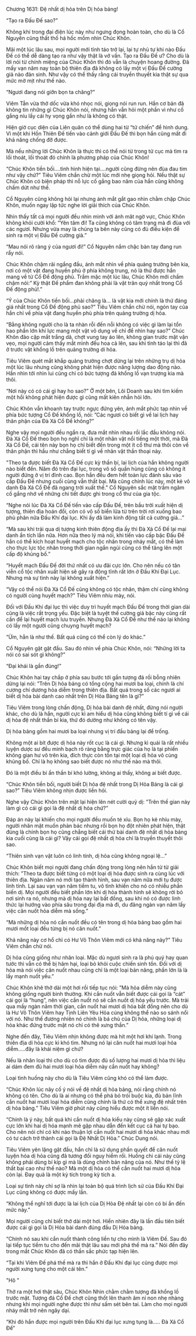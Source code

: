 




Chương 1631: Đệ nhất dị hỏa trên Dị hỏa bảng!


“Tạo ra Đấu Đế sao?”

Không khí trong đại điện lúc này như ngưng đọng hoàn toàn, cho dù là Cổ Nguyên cũng thất thố há hốc mồm nhìn Chúc Khôn.

Mãi một lúc lâu sau, mọi người mới tỉnh táo trở lại, lại tự nhủ tự khi nào Đấu Đế có thể dễ dàng tạo ra như vậy thật là vớ vấn. Tạo ra Đấu Đế ư? Cho dù là lời nói từ chính miệng của Chúc Khôn thì đó vẫn là chuyện hoang đường. Đã mấy vạn năm nay toàn bộ thiên địa đã không có lấy một vị Đấu Đế cường giả nào đản sinh. Như vậy có thể thấy rằng cái truyền thuyết kia thật sự qua mức mờ mịt như thế nào.

“Ngươi đang nói giỡn bọn ta chăng?”

Viêm Tẫn vừa thở dốc vừa khó nhọc nói, giọng nói run run. Hắn cơ bản đã không tin những gì Chúc Khôn nói, nhưng hắn vẫn hỏi một phần vì như cố gắng níu lấy cái hy vọng gần như là không có thật.

Hiện giờ cục diện của Liên quân có thể dùng hai từ “tử chiến” để hình dung. Vì một khi Hồn Thiên Đế tiến vào cảnh giới Đấu Đế thì bọn hắn cũng mất đi khả năng chống đỡ được.

Mà nếu những lời Chúc Khôn là thực thì có thể nói từ trong tử cục mà tìm ra lối thoát, lối thoát đó chính là phương pháp của Chúc Khôn!

“Chúc Khôn tiền bối….tình hình hiện tại….người cũng đừng nên đùa đau tim như vậy chứ?” Tiêu Viêm chần chừ một lúc mới nhẹ giọng hỏi. Nếu thật sự Chúc Khôn có biện pháp thì nỗ lực cố gắng bao năm của hắn cũng không chấm dứt như thế.

Cổ Nguyên cũng không hỏi lại nhưng ánh mắt gắt gao nhìn chằm chặp Chúc Khôn, muốn ngay lập tức nghe lời giải thích của Chúc Khôn.

Nhìn thấy tất cả mọi người đều nhìn mình với ánh măt ngờ vực, Chúc Khôn không khỏi cười khổ: ”Yên tâm đi! Ta cũng không có tâm trạng mà đi đùa với các ngươi. Nhưng vừa may là chúng ta bên này cũng có đủ điều kiện để sinh ra một vị Đấu Đế cường giả.”

“Mau nói rõ ràng ý của ngươi đi!” Cổ Nguyên nắm chặc bàn tay đang run rẩy nói.

Chúc Khôn chậm rãi ngẩng đầu, ánh mắt nhìn về phía quảng trường bên kia, nơi có một vật đang huyền phù ở phía không trung, nó là thứ được hắn mang về từ Cổ Đế động phủ. Trầm mặc một lúc lâu, Chúc Khôn mới chầm chậm nói:” Kỳ thật Đế phẩm đan không phải là vật trân quý nhất trong Cổ Đế động phủ!.”

“Ý của Chúc Khôn tiền bối…phải chăng là… là vật kia mới chính là thứ đáng giá nhất trong Cổ Đế động phủ sao?” Tiêu Viêm chần chừ nói, ngón tay của hắn chỉ về phía vật đang huyền phù phía trên quảng trường dị hỏa.

“Bằng không người cho là ta nhàn rỗi đến nỗi không có việc gì làm lại tổn hao phần lớn khí lực mang một vật vô dụng về chỉ để nhìn hay sao?” Chúc Khôn đảo cặp mắt trắng dã, chợt vung tay áo lên, không gian trước mặt vặn vẹo, mọi người cảm thấy mắt mình đều hoa cả lên, sau khi tỉnh táo lại thì đã ở trước vật khổng lồ trên quảng trường di hỏa.

Tiêu Viêm quét mắt khắp quảng trường chợt dừng lại trên những trụ dị hỏa một lúc lâu nhưng cũng không phát hiện được năng lượng dao động nào. Hắn nhìn tới nhìn lui cũng chỉ có bức tượng đá khổng lồ vạn trượng kia mà thôi.

“Nơi này có có cái gì hay ho sao?” Ở một bên, Lôi Doanh sau khi tìm kiếm một hồi không phát hiện được gì cũng mất kiên nhẫn hỏi lớn.

Chúc Khôn vẫn khoanh tay trước ngực đứng yên, ánh mắt phức tạp nhìn về phía bức tượng Cổ Đế khổng lồ, nói: ”Các ngươi có biết gì về lai lịch hay thân phận của Đà Xá Cổ Đế không?”

Nghe vậy mọi người đều ngẩn ra, đưa mắt nhìn nhau rồi lắc đầu không nói. Đà Xá Cổ Đế theo bọn họ nghĩ chỉ là một nhân vật nổi tiếng một thời, mà Đà Xá Cổ Đế, cái tên này bọn họ chỉ biết đến trong một ít cổ thư mà thôi còn về thân phận thì hầu như chẳng biết tí gì về nhân vật thần thoại này.

"Theo ta được biết Đà Xá Cổ Đế cực kỳ thần bí, lai lịch của hắn không người nào biết đến. Năm đó trên đại lục, trong vô số quần hùng cũng có không ít người đứng ở vị trí đỉnh cao. Bọn hắn đều đem hết toàn lực đánh sâu vào cấp Đấu Đế nhưng cuối cùng vẫn thất bại. Mà cũng chính lúc này, một kẻ vô danh Đà Xá Cổ Đế đã ngang trời xuất thế." Cổ Nguyên sắc mặt trầm ngâm cố gắng nhớ về những chi tiết được ghi trong cổ thư của gia tộc.

“Nghe nói lúc Đà Xá Cổ Đế tiến vào cấp Đấu Đế, trên bầu trời xuất hiện dị tượng, thiên địa hoán đổi, còn có vô số biển lửa từ trên trời rơi xuống bao phủ phân nữa Đấu Khí đại lục. Khi ấy đã làm kinh động tất cả cường giả…”

“Mà sau khi trải qua dị tượng kinh thiên động địa ấy thì Đà Xá Cổ Đế lại mai danh ẩn tích lần nữa. Hơn nữa theo lý mà nói, khi tiến vào cấp bậc Đấu Đế hắn có thể kích hoạt huyết mạch cho tộc nhân trong nháy mắt, có thể làm cho thực lực tộc nhân trong thời gian ngắn ngủi cũng có thể tăng lên một cấp độ khủng bố.”

“Huyết mạch Đấu Đế đời thứ nhất có ưu đãi cực lớn. Cho nên nếu có tân viễn cổ tộc nhân xuất hiện sẽ gây ra động tĩnh rất lớn ở Đấu Khí Đại Lục. Nhưng mà sự tình này lại không xuất hiện.”

“Vậy có thể nói Đà Xá Cổ Đế cũng không có tộc nhân, thậm chí cũng không có người cùng huyết mạch?” Tiêu Viêm nhíu mày, nói.

Đối với Đấu Khí đại lục thì việc duy trì huyết mạch Đấu Đế trong thời gian dài cũng là việc rất trọng yếu. Đặc biệt là tuyệt thế cường giả bậc này cũng rất cần để lại huyết mạch lưu truyền. Nhưng Đà Xá Cổ Đế như thế nào lại không có lấy một người cũng chuyng huyết mạch?

“Ừm, hẳn là như thế. Bất quá cũng có thể còn lý do khác.”

Cổ Nguyên gật gật đầu. Sau đó nhìn về phía Chúc Khôn, nói: “Những lời ta nói có sai sót gì không?”

“Đại khái là gần đúng!”

Chúc Khôn hai tay chắp ở phía sau bước tới gần tượng đá rồi bỗng nhiên dừng lại nói: ”Trên Dị hỏa bảng có tổng cộng hai mươi ba loại, chính là chí cương chí dương hỏa diễm trong thiên địa. Bất quá trong số các ngươi ai biết dị hỏa bài danh cao nhất trên Dị Hỏa Bảng tên là gì?”

Tiêu Viêm trong lòng chấn động, Dị hỏa bài danh đệ nhất, đừng nói người khác, cho dù là hắn, người cực kì am hiểu dị hỏa cũng không biết tí gì về cái dị hỏa đệ nhất thần bí kia, thứ đó dường như không có tên vậy.

Dị hỏa bảng gồm hai mươi ba loại nhưng vị trí đầu bảng lại để trống.

Không một ai bít được dị hỏa này rốt cục là cái gì. Nhưng kì quái là rất nhiều luyện dược sư đều minh bạch rõ ràng bằng trực giác của họ là tại phiến không gian hư vô trên kia, đích thực còn tồn tại một loại dị hỏa vô cùng khủng bố. Chỉ là họ không sao biết được nó như thế nào mà thôi.

Đó là một điều bí ẩn thần bí khó lường, không ai thấy, không ai biết được.

“Chúc Khôn tiền bối, người biết Dị hỏa đệ nhất trong Dị Hỏa Bảng là cái gì sao?” Tiêu Viêm không nhịn được liền hỏi.

Nghe vậy Chúc Khôn trên mặt lại hiện lên nét cười quỷ dị: ”Trên thế gian này làm gì có cái gì gọi là đệ nhất dị hỏa chứ?”

Đáp án này lại khiến cho mọi người đều muốn té xỉu. Bọn họ kẻ nhíu mày, người nhăn mặt muốn phản bác nhưng rồi bọn họ đột nhiên phát hiện, thật đúng là chính bọn họ cũng chẳng biết cái thứ bài danh đệ nhất dị hỏa bảng kia cuối cùng là cái gì? Vậy cái gọi đệ nhất dị hỏa chỉ là truyền thuyết thôi sao.

“Thiên sinh vạn vật luôn có linh tính, dị hỏa cũng không ngoại lệ…”

Chúc Khôn biết mọi người đang chấn động trong lòng nên hắn từ từ giải thích: ”Theo ta được biết từng có một loại dị hỏa được sinh ra cùng lúc với thiên địa. Ngàn năm nó mới tạo thành hình, sau vạn năm nữa mới tụ được linh tính. Lại sau vạn vạn năm tiềm tu, vô tình khiến cho nó có nhiều phần biến dị. Mọi người đều biết phần lớn khi dị hỏa thành hình sẽ không rời bỏ nơi sinh ra nó, nhưng mà dị hỏa nay lại bất đồng, sau khi nó có được linh thức lại hướng vào phía sâu trong đại địa mà đi, du đãng ngàn vạn năm lấy việc căn nuốt hỏa diễm mà sống.”

“Mà những dị hỏa nó cắn nuốt đều có tên trong dị hỏa bảng bao gồm hai mươi mốt loại đều từng bị nó căn nuốt.”

Khả năng này cơ hổ chỉ có Hư Vô Thôn Viêm mới có khả năng này?” Tiêu Viêm chần chừ nói.

Dị hỏa cũng giống như nhân loại. Mặc dù ngươi sinh ra là phú quý hay quan tước thì vẫn có thể bị hãm hại, loại bỏ khỏi cuộc chiến sinh tồn. Đối với dị hỏa mà nói việc căn nuốt nhau cũng chỉ là một loại bản năng, phần lớn là là lấy mạnh nuốt yếu.”

Chúc Khôn khẽ thở dài một hơi rồi tiếp tục nói: ”Mà hỏa diễm này cũng không giống người bình thường. Khi cắn nuốt vẫn biết được cái gọi là “cát” cái gọi là “hung”, nên việc cắn nuốt nó sẽ cắn nuốt dị hỏa yếu trước. Mà trải qua mấy ngàn năm thời gian, cắn nuốt hai mươi dị hỏa bất đồng nên cho dù là Hư Vô Thôn Viêm hay Tịnh Liên Yêu Hỏa cúng không thể nào so sánh nổi với nó. Như thế đương nhiên nó chính là bá chủ của Dị hỏa, những loại dị hỏa khác đứng trước mặt nó chỉ có thê xưng thần.”

Nghe đến đây, Tiêu Viêm nhịn không được mà hít một hơi khí lạnh. Trong thiên địa di hỏa cực kì khó tìm. Nhưng nó lại căn nuốt hai mươi loại hỏa diễm…..đây là khái niệm gì chứ?

Nếu là nhân loại thì cho dù có tìm được đủ số lượng hai mươi dị hỏa thì liệu ai dám đem đủ hai mươi loại hỏa diễm này cắn nuốt hay không?

Loại tình huống này cho dù là Tiêu Viêm cũng khó có thể làm được.

“Chúc Khôn lúc nãy cố ý nói về đệ nhất dị hỏa bảng, nói rằng chính nó không có tên. Cho dù là ai nhưng có thể phá bỏ trói buộc kia, đủ bản lĩnh cắn nuốt hai mươi loại hỏa diễm cũng chính là thứ có thể xưng đệ nhất trên dị hỏa bảng.” Tiêu Viêm giờ phút này cũng hiểu được một ít liền nói.

“Chính là ý này, bất quá khi cắn nuốt dị hỏa kiểu này cũng sẽ gặp xác xuất cực lớn khi hai dị hóa mạnh mẽ gặp nhau dẫn đến kết cục cả hai tự bạo. Cho nên nói chỉ có khi nào thuận lợi cắn nuốt hai mươi di hỏa khác nhau mới có tư cách trở thành cái gọi là Đệ Nhất Dị Hỏa.” Chúc Dung nói.

Tiêu Viêm yên lặng gật đầu, hắn chỉ là sử dụng phần quyết để căn nuốt luyện hóa dị hỏa cũng đã tương đối nguy hiểm rồi. Huống chi cái này cũng không phải dùng bí kíp gì mà là dùng chính bản năng của nó. Như thế tỷ lệ thất bại cao như thế nào? Mà một dị hỏa có thể cắn nuốt hai mươi dị hỏa còn lại. Đay quả là một kỳ tích trong kỳ tích a.

Loại sự tình này chỉ sợ là nhìn lại toàn bộ quá trình lịch sử của Đấu Khí Đại Lục cũng không có được mấy lần.

“Không thể nghĩ tới được là lai lịch của Dị Hỏa Đệ nhất lại còn có bí ẩn đến mức này.”

Mọi người cũng chỉ biết thở dài một hơi. Hiển nhiên đây là lần đầu tiên biết được cái gì gọi là Dị Hỏa bài danh đúng đầu Dị Hỏa bảng.

“Chính nó sau khi cắn nuốt thành công liền tự cho mình là Viêm Đế. Sau đó lại tiếp tục tiềm tu cho đến mãi thật lâu sau mới phá thế mà ra.” Nói đến đây trong mắt Chúc Khôn đã có thần sắc phức tạp hiện lên.

“Tại khi Viêm Đế phá thế mà ra thì hắn ở Đấu Khí đại lục cũng được mọi người xưng tụng cho một cái tên.”

"Hô "

Thở ra một hơi thật sâu, Chúc Khôn Nhìn chằm chằm tượng đã khổng lồ trước mặt. Tượng đá Cổ Đế chợt cũng thốt lên thanh âm nỉ non nhẹ nhàng nhưng khi mọi người nghe được thì như sấm sét bên tai. Làm cho mọi người nháy mắt trở nên ngây dại.

“Khi đó hắn được mọi người trên Đấu Khí đại lục xưng tụng là….. Đà Xá Cổ Đế”




